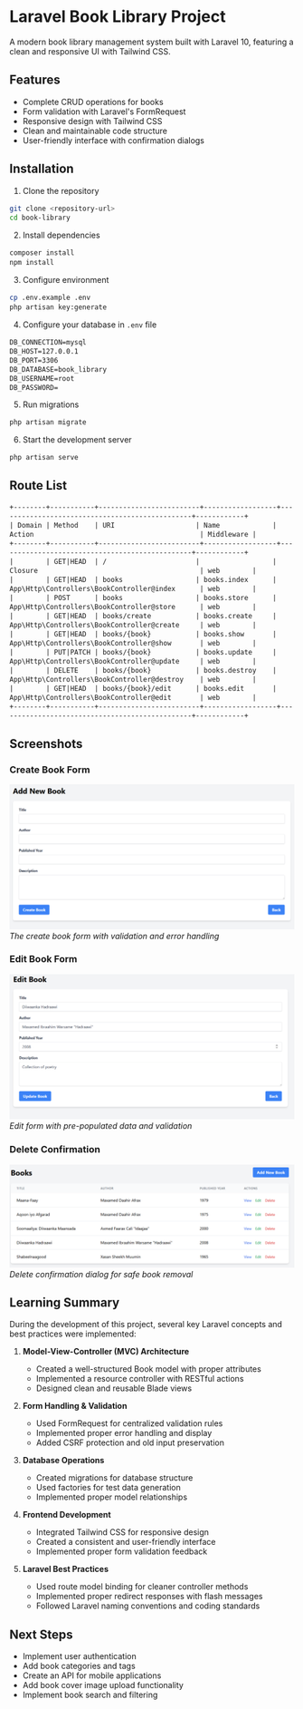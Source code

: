 # Laravel Book Library Project

A modern book library management system built with Laravel 10, featuring a clean and responsive UI with Tailwind CSS.

## Features

- Complete CRUD operations for books
- Form validation with Laravel's FormRequest
- Responsive design with Tailwind CSS
- Clean and maintainable code structure
- User-friendly interface with confirmation dialogs

## Installation

1. Clone the repository
```bash
git clone <repository-url>
cd book-library
```

2. Install dependencies
```bash
composer install
npm install
```

3. Configure environment
```bash
cp .env.example .env
php artisan key:generate
```

4. Configure your database in `.env` file
```
DB_CONNECTION=mysql
DB_HOST=127.0.0.1
DB_PORT=3306
DB_DATABASE=book_library
DB_USERNAME=root
DB_PASSWORD=
```

5. Run migrations
```bash
php artisan migrate
```

6. Start the development server
```bash
php artisan serve
```

## Route List

```
+--------+-----------+-------------------------+------------------+------------------------------------------------+------------+
| Domain | Method    | URI                    | Name             | Action                                         | Middleware |
+--------+-----------+-------------------------+------------------+------------------------------------------------+------------+
|        | GET|HEAD  | /                      |                  | Closure                                        | web        |
|        | GET|HEAD  | books                  | books.index      | App\Http\Controllers\BookController@index      | web        |
|        | POST      | books                  | books.store      | App\Http\Controllers\BookController@store      | web        |
|        | GET|HEAD  | books/create           | books.create     | App\Http\Controllers\BookController@create     | web        |
|        | GET|HEAD  | books/{book}           | books.show       | App\Http\Controllers\BookController@show       | web        |
|        | PUT|PATCH | books/{book}           | books.update     | App\Http\Controllers\BookController@update     | web        |
|        | DELETE    | books/{book}           | books.destroy    | App\Http\Controllers\BookController@destroy    | web        |
|        | GET|HEAD  | books/{book}/edit      | books.edit       | App\Http\Controllers\BookController@edit       | web        |
+--------+-----------+-------------------------+------------------+------------------------------------------------+------------+
```

## Screenshots

### Create Book Form
![Create Book Form](docs/screenshots/Create.png)
*The create book form with validation and error handling*

### Edit Book Form
![Edit Book Form](docs/screenshots/edit.png)
*Edit form with pre-populated data and validation*

### Delete Confirmation
![Delete Confirmation](docs/screenshots/delete.png)
*Delete confirmation dialog for safe book removal*

## Learning Summary

During the development of this project, several key Laravel concepts and best practices were implemented:

1. **Model-View-Controller (MVC) Architecture**
   - Created a well-structured Book model with proper attributes
   - Implemented a resource controller with RESTful actions
   - Designed clean and reusable Blade views

2. **Form Handling & Validation**
   - Used FormRequest for centralized validation rules
   - Implemented proper error handling and display
   - Added CSRF protection and old input preservation

3. **Database Operations**
   - Created migrations for database structure
   - Used factories for test data generation
   - Implemented proper model relationships

4. **Frontend Development**
   - Integrated Tailwind CSS for responsive design
   - Created a consistent and user-friendly interface
   - Implemented proper form validation feedback

5. **Laravel Best Practices**
   - Used route model binding for cleaner controller methods
   - Implemented proper redirect responses with flash messages
   - Followed Laravel naming conventions and coding standards

## Next Steps

- Implement user authentication
- Add book categories and tags
- Create an API for mobile applications
- Add book cover image upload functionality
- Implement book search and filtering


